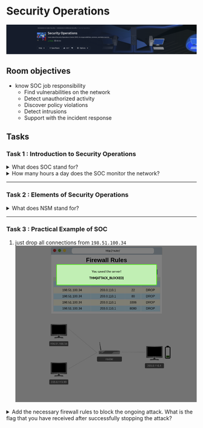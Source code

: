 # Security Operations

![banner](imgs/Security%20Operations/roomBanner.png)

## Room objectives

- know SOC job responsibility
  - Find vulnerabilities on the network
  - Detect unauthorized activity
  - Discover policy violations
  - Detect intrusions
  - Support with the incident response

## Tasks

### Task 1 : Introduction to Security Operations

<details>
<summary>
What does SOC stand for?
</summary>

```
security operation center
```

</details>

<details>
<summary>
How many hours a day does the SOC monitor the network?
</summary>

```
24
```

</details>

---

### Task 2 : Elements of Security Operations

<details>
<summary>
What does NSM stand for?
</summary>

```
Network security monitoring
```

</details>

---

### Task 3 : Practical Example of SOC

1. just drop all connections from `198.51.100.34`
    ![img](imgs/Security%20Operations/firewallConfig.png)

<details>
<summary>
Add the necessary firewall rules to block the ongoing attack. What is the flag that you have received after successfully stopping the attack?
</summary>

```
THM{ATTACK_BLOCKED}
```

</details>
